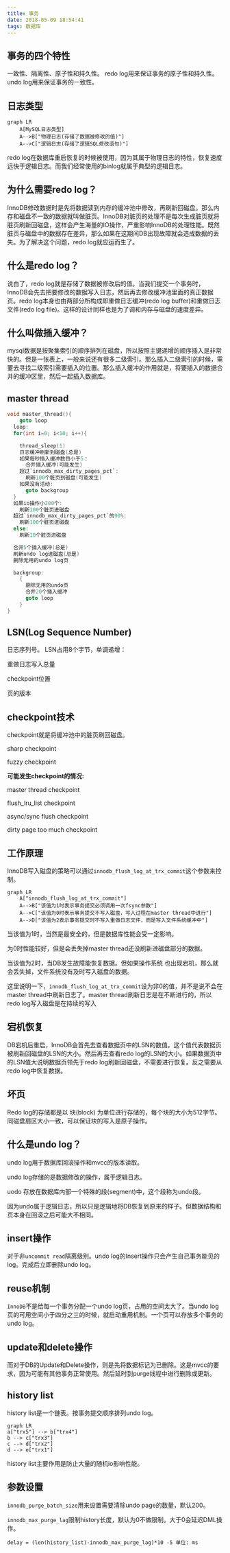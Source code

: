 ```yaml
---
title: 事务
date: 2018-05-09 18:54:41
tags: 数据库
---
```

## 事务的四个特性
一致性、隔离性、原子性和持久性。
redo log用来保证事务的原子性和持久性。
undo log用来保证事务的一致性。

## 日志类型
```mermaid
graph LR
    A[MySQL日志类型]
    A-->B["物理日志(存储了数据被修改的值)"]
    A-->C["逻辑日志(存储了逻辑SQL修改语句)"]
```
redo log在数据库重启恢复的时候被使用，因为其属于物理日志的特性，恢复速度远快于逻辑日志。而我们经常使用的binlog就属于典型的逻辑日志。

## 为什么需要redo log？
InnoDB修改数据时是先将数据读到内存的缓冲池中修改，再刷新回磁盘。那么内存和磁盘不一致的数据就叫做脏页。InnoDB对脏页的处理不是每次生成脏页就将脏页刷新回磁盘，这样会产生海量的IO操作，严重影响InnoDB的处理性能。既然脏页与磁盘中的数据存在差异，那么如果在这期间DB出现故障就会造成数据的丢失。为了解决这个问题，redo log就应运而生了。

## 什么是redo log？
说白了，redo log就是存储了数据被修改后的值。当我们提交一个事务时，InnoDB会先去把要修改的数据写入日志，然后再去修改缓冲池里面的真正数据页。redo log本身也由两部分所构成即重做日志缓冲(redo log buffer)和重做日志文件(redo log file)。这样的设计同样也是为了调和内存与磁盘的速度差异。

## 什么叫做插入缓冲？
mysql数据是按聚集索引的顺序排列在磁盘，所以按照主键递增的顺序插入是非常快的。但是一张表上，一般来说还有很多二级索引。那么插入二级索引的时候，需要去寻找二级索引需要插入的位置。那么插入缓冲的作用就是，将要插入的数据合并的缓冲区里，然后一起插入数据库。

## master thread
```c
void master_thread(){
    goto loop
  loop:
  for(int i=0; i<10; i++){

    thread_sleep(1)
    日志缓冲刷新到磁盘(总是)
    如果每秒插入缓冲数目小于5：
      合并插入缓冲(可能发生)
    超过`innodb_max_dirty_pages_pct`:
      刷新100个脏页到磁盘(可能发生)
    如果没有活动:
      goto backgroup
  }
  如果io操作小200个:
    刷新100个脏页进磁盘
  超过`innodb_max_dirty_pages_pct`的90%:
    刷新100个脏页进磁盘
  else:
    刷新10个脏页进磁盘

  合并5个插入缓冲(总是)
  刷新undo log进磁盘(总是)
  删除无用的undo log页

  backgroup:
    {
      删除无用的undo页
      合并20个插入缓冲
      goto loop
    }
}
```

## LSN(Log Sequence Number)
日志序列号。
LSN占用8个字节，单调递增：

重做日志写入总量

checkpoint位置

页的版本

## checkpoint技术
checkpoint就是将缓冲池中的脏页刷回磁盘。

sharp checkpoint

fuzzy checkpoint

**可能发生checkpoint的情况:**

master thread checkpoint

flush_lru_list checkpoint

async/sync flush checkpoint

dirty page too much checkpoint

## 工作原理

InnoDB写入磁盘的策略可以通过`innodb_flush_log_at_trx_commit`这个参数来控制。
```mermaid
graph LR
    A["innodb_flush_log_at_trx_commit"]
    A-->B["该值为1时表示事务提交必须调用一次fsync参数"]
    A-->C["该值为0时表示事务提交不写入磁盘，写入过程在master thread中进行"]
    A-->D["该值为2表示事务提交时不写入重做日志文件，而是写入文件系统缓冲中"]
```
当该值为1时，当然是最安全的，但是数据库性能会受一定影响。

为0时性能较好，但是会丢失掉master thread还没刷新进磁盘部分的数据。

当该值为2时，当DB发生故障能恢复数据。但如果操作系统
也出现宕机，那么就会丢失掉，文件系统没有及时写入磁盘的数据。

这里说明一下，`innodb_flush_log_at_trx_commit`设为非0的值，并不是说不会在master thread中刷新日志了。master thread刷新日志是在不断进行的，所以redo log写入磁盘是在持续的写入

## 宕机恢复

DB宕机后重启，InnoDB会首先去查看数据页中的LSN的数值。这个值代表数据页被刷新回磁盘的LSN的大小。然后再去查看redo log的LSN的大小。如果数据页中的LSN值大说明数据页领先于redo log刷新回磁盘，不需要进行恢复。反之需要从redo log中恢复数据。

## 坏页
Redo log的存储都是以 块(block) 为单位进行存储的，每个块的大小为512字节。同磁盘扇区大小一致，可以保证块的写入是原子操作。

## 什么是undo log？
undo log用于数据库回滚操作和mvcc的版本读取。

undo log存储的是数据修改的操作，属于逻辑日志。

uodo 存放在数据库内部一个特殊的段(segment)中，这个段称为undo段。

因为undo属于逻辑日志，所以只是逻辑地将DB恢复到原来的样子。但数据结构和页本身在回滚之后可能大不相同。

## insert操作
对于非`uncommit read`隔离级别。undo log的Insert操作只会产生自己事务能见的log。完成后立即删除undo log。

## reuse机制
`InnoDB`不是给每一个事务分配一个undo log页，占用的空间太大了。当undo log页的可用空间小于四分之三的时候，就启动重用机制。一个页可以存放多个事务的undo log。

## update和delete操作
而对于DB的Update和Delete操作，则是先将数据标记为已删除。这是mvcc的要求，因为可能有其他事务正常使用。然后延时到purge线程中进行删除或更新。

## history list
history list是一个链表。按事务提交顺序排列undo log。
```mermaid
graph LR
a["trx5"] --> b["trx4"]
b --> c["trx3"]
c --> d["trx2"]
d --> e["trx1"]
```
history list主要作用是防止大量的随机io影响性能。

## 参数设置
`innodb_purge_batch_size`用来设置需要清除undo page的数量，默认200。

`innodb_max_purge_lag`限制history长度，默认为0不做限制。大于0会延迟DML操作。

```
delay = (len(history_list)-innodb_max_purge_lag)*10 -5 单位: ms
```
